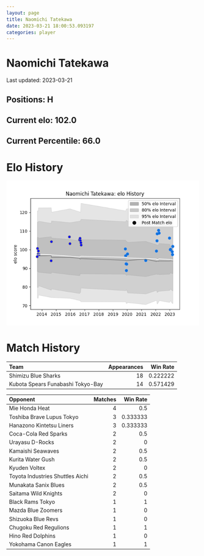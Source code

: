 ```yaml
---  
layout: page  
title: Naomichi Tatekawa  
date: 2023-03-21 18:00:53.093197  
categories: player  
---
```

# Naomichi Tatekawa


Last updated: 2023-03-21
## Positions: H

## Current elo: 102.0

## Current Percentile: 66.0

# Elo History


![elo history](history_NaomichiTatekawa.png)
# Match History


| Team                              |   Appearances |   Win Rate |
|:----------------------------------|--------------:|-----------:|
| Shimizu Blue Sharks               |            18 |   0.222222 |
| Kubota Spears Funabashi Tokyo-Bay |            14 |   0.571429 |

| Opponent                         |   Matches |   Win Rate |
|:---------------------------------|----------:|-----------:|
| Mie Honda Heat                   |         4 |   0.5      |
| Toshiba Brave Lupus Tokyo        |         3 |   0.333333 |
| Hanazono Kintetsu Liners         |         3 |   0.333333 |
| Coca-Cola Red Sparks             |         2 |   0.5      |
| Urayasu D-Rocks                  |         2 |   0        |
| Kamaishi Seawaves                |         2 |   0.5      |
| Kurita Water Gush                |         2 |   0.5      |
| Kyuden Voltex                    |         2 |   0        |
| Toyota Industries Shuttles Aichi |         2 |   0.5      |
| Munakata Sanix Blues             |         2 |   0.5      |
| Saitama Wild Knights             |         2 |   0        |
| Black Rams Tokyo                 |         1 |   1        |
| Mazda Blue Zoomers               |         1 |   0        |
| Shizuoka Blue Revs               |         1 |   0        |
| Chugoku Red Regulions            |         1 |   1        |
| Hino Red Dolphins                |         1 |   0        |
| Yokohama Canon Eagles            |         1 |   1        |